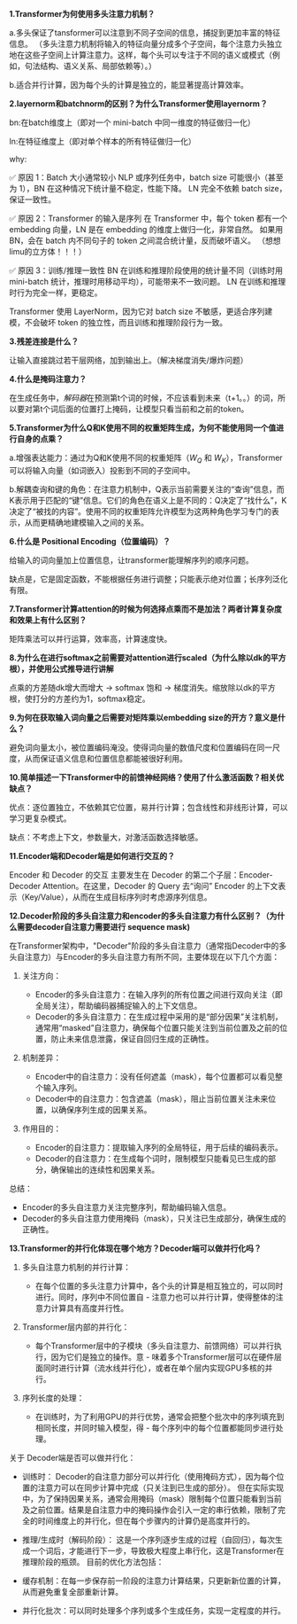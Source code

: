 **1.Transformer为何使用多头注意力机制？**

a.多头保证了tansformer可以注意到不同子空间的信息，捕捉到更加丰富的特征信息。
（多头注意力机制将输入的特征向量分成多个子空间，每个注意力头独立地在这些子空间上计算注意力。这样，每个头可以专注于不同的语义或模式（例如，句法结构、语义关系、局部依赖等）。）

b.适合并行计算，因为每个头的计算是独立的，能显著提高计算效率。

**2.layernorm和batchnorm的区别？为什么Transformer使用layernorm？**

bn:在batch维度上（即对一个 mini-batch 中同一维度的特征做归一化）

ln:在特征维度上（即对单个样本的所有特征做归一化）

why: 

✅ 原因 1：Batch 大小通常较小
NLP 或序列任务中，batch size 可能很小（甚至为 1），BN 在这种情况下统计量不稳定，性能下降。
LN 完全不依赖 batch size，保证一致性。

✅ 原因 2：Transformer 的输入是序列
在 Transformer 中，每个 token 都有一个 embedding 向量，LN 是在 embedding 的维度上做归一化，非常自然。
如果用 BN，会在 batch 内不同句子的 token 之间混合统计量，反而破坏语义。
（想想limu的立方体！！！）

✅ 原因 3：训练/推理一致性
BN 在训练和推理阶段使用的统计量不同（训练时用 mini-batch 统计，推理时用移动平均），可能带来不一致问题。
LN 在训练和推理时行为完全一样，更稳定。

Transformer 使用 LayerNorm，因为它对 batch size 不敏感，更适合序列建模，不会破坏 token 的独立性，而且训练和推理阶段行为一致。

**3.残差连接是什么？**

让输入直接跳过若干层网络，加到输出上。（解决梯度消失/爆炸问题）

**4.什么是掩码注意力？**

在生成任务中，*解码器*在预测第t个词的时候，不应该看到未来（t+1。。）的词，所以要对第t个词后面的位置打上掩码，让模型只看当前和之前的token。

**5.Transformer为什么Q和K使用不同的权重矩阵生成，为何不能使用同一个值进行自身的点乘？**

a.增强表达能力：通过为Q和K使用不同的权重矩阵（$W_Q$ 和 $W_K$），Transformer可以将输入向量（如词嵌入）投影到不同的子空间中。

b.解耦查询和键的角色：在注意力机制中，Q表示当前需要关注的“查询”信息，而K表示用于匹配的“键”信息。它们的角色在语义上是不同的：Q决定了“找什么”，K决定了“被找的内容”。使用不同的权重矩阵允许模型为这两种角色学习专门的表示，从而更精确地建模输入之间的关系。

**6.什么是 Positional Encoding（位置编码）？**

给输入的词向量加上位置信息，让transformer能理解序列的顺序问题。

缺点是，它是固定函数，不能根据任务进行调整；只能表示绝对位置；长序列泛化有限。

**7.Transformer计算attention的时候为何选择点乘而不是加法？两者计算复杂度和效果上有什么区别？**

矩阵乘法可以并行运算，效率高，计算速度快。

**8.为什么在进行softmax之前需要对attention进行scaled（为什么除以dk的平方根），并使用公式推导进行讲解**

点乘的方差随dk增大而增大 → softmax 饱和 → 梯度消失。缩放除以dk的平方根，使打分的方差约为1，softmax稳定。

**9.为何在获取输入词向量之后需要对矩阵乘以embedding size的开方？意义是什么？**

避免词向量太小，被位置编码淹没。使得词向量的数值尺度和位置编码在同一尺度，从而保证语义信息和位置信息都能被很好利用。

**10.简单描述一下Transformer中的前馈神经网络？使用了什么激活函数？相关优缺点？**

优点：逐位置独立，不依赖其它位置，易并行计算；包含线性和非线形计算，可以学习更复杂模式。

缺点：不考虑上下文，参数量大，对激活函数选择敏感。

**11.Encoder端和Decoder端是如何进行交互的？**

Encoder 和 Decoder 的交互 主要发生在 Decoder 的第二个子层：Encoder-Decoder Attention。在这里，Decoder 的 Query 去“询问” Encoder 的上下文表示（Key/Value），从而在生成目标序列时考虑源序列信息。

**12.Decoder阶段的多头自注意力和encoder的多头自注意力有什么区别？（为什么需要decoder自注意力需要进行 sequence mask)**

在Transformer架构中，"Decoder"阶段的多头自注意力（通常指Decoder中的多头自注意力）与Encoder的多头自注意力有所不同，主要体现在以下几个方面：

1. 关注方向：
   - Encoder的多头自注意力：在输入序列的所有位置之间进行双向关注（即全局关注），帮助编码器捕捉输入的上下文信息。
   - Decoder的多头自注意力：在生成过程中采用的是“部分因果”关注机制，通常用“masked”自注意力，确保每个位置只能关注到当前位置及之前的位置，防止未来信息泄露，保证自回归生成的正确性。

2. 机制差异：
   - Encoder中的自注意力：没有任何遮盖（mask），每个位置都可以看见整个输入序列。
   - Decoder中的自注意力：包含遮盖（mask），阻止当前位置关注未来位置，以确保序列生成的因果关系。

3. 作用目的：
   - Encoder的自注意力：提取输入序列的全局特征，用于后续的编码表示。
   - Decoder的自注意力：在生成每个词时，限制模型只能看见已生成的部分，确保输出的连续性和因果关系。

总结：
- Encoder的多头自注意力关注完整序列，帮助编码输入信息。
- Decoder的多头自注意力使用掩码（mask），只关注已生成部分，确保生成的正确性。

**13.Transformer的并行化体现在哪个地方？Decoder端可以做并行化吗？**

1. 多头自注意力机制的并行计算：
   - 在每个位置的多头注意力计算中，各个头的计算是相互独立的，可以同时进行。同时，序列中不同位置自     - 注意力也可以并行计算，使得整体的注意力计算具有高度并行性。

2. Transformer层内部的并行化：
   - 每个Transformer层中的子模块（多头自注意力、前馈网络）可以并行执行，因为它们是独立的操作。意    - 味着多个Transformer层可以在硬件层面同时进行计算（流水线并行化），或者在单个层内实现GPU多核的并行。

3. 序列长度的处理：
   - 在训练时，为了利用GPU的并行优势，通常会把整个批次中的序列填充到相同长度，并同时输入模型，得     - 每个序列中的每个位置都能同步进行处理。

关于 Decoder端是否可以做并行化：

- 训练时：
Decoder的自注意力部分可以并行化（使用掩码方式），因为每个位置的注意力可以在同步计算中完成（只关注到已生成的部分）。
但在实际实现中，为了保持因果关系，通常会用掩码（mask）限制每个位置只能看到当前及之前位置。结果是自注意力中的掩码操作会引入一定的串行依赖，限制了完全的时间维度上的并行化，但在每个步骤内的计算仍是高度并行的。

- 推理/生成时（解码阶段）：
这是一个序列逐步生成的过程（自回归），每次生成一个词后，才能进行下一步，导致极大程度上串行化，这是Transformer在推理阶段的瓶颈。
 目前的优化方法包括：

- 缓存机制：在每一步保存前一阶段的注意力计算结果，只更新新位置的计算，从而避免重复全部重新计算。
- 并行化批次：可以同时处理多个序列或多个生成任务，实现一定程度的并行。





